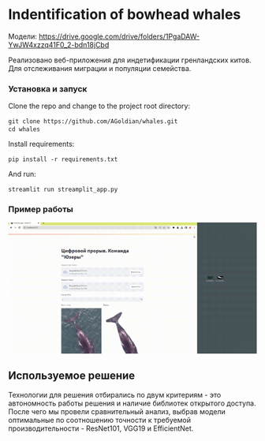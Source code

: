 # **Indentification of bowhead whales**

Модели: https://drive.google.com/drive/folders/1PgaDAW-YwJW4xzzq41F0_2-bdn18jCbd

Реализовано веб-приложения для индетификации гренландских китов. Для отслеживания миграции и популяции семейства.

### **Установка и запуск**

Clone the repo and change to the project root directory:
```
git clone https://github.com/AGoldian/whales.git
cd whales
```

Install requirements:
```
pip install -r requirements.txt
```

And run:
```
streamlit run streamplit_app.py
```

### **Пример работы**

![demo](https://github.com/AGoldian/whales/blob/main/resources/whales_demo.gif?raw=true)

## **Используемое решение**

Технологии для решения отбирались по двум критериям - это автономность работы решения и наличие библиотек открытого доступа. 
После чего мы провели сравнительный анализ, выбрав модели оптимальные по соотношению точности к требуемой производительности - ResNet101, VGG19 и EfficientNet.
